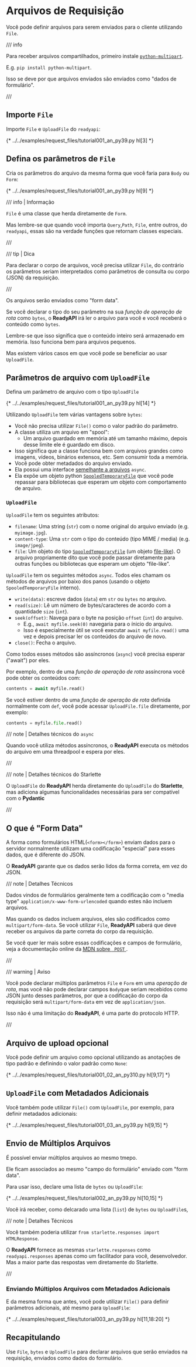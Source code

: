 # Arquivos de Requisição

Você pode definir arquivos para serem enviados para o cliente utilizando `File`.

/// info

Para receber arquivos compartilhados, primeiro  instale <a href="https://github.com/Kludex/python-multipart" class="external-link" target="_blank">`python-multipart`</a>.

E.g. `pip install python-multipart`.

Isso se deve por que arquivos enviados são enviados como "dados de formulário".

///

## Importe `File`

Importe `File` e `UploadFile` do `readyapi`:

{* ../../examples/request_files/tutorial001_an_py39.py hl[3] *}

## Defina os parâmetros de `File`

Cria os parâmetros do arquivo da mesma forma que você faria para `Body` ou `Form`:

{* ../../examples/request_files/tutorial001_an_py39.py hl[9] *}

/// info | Informação

`File` é uma classe que herda diretamente de `Form`.

Mas lembre-se que quando você importa `Query`,`Path`, `File`, entre outros, do `readyapi`, essas são na verdade funções que retornam classes especiais.

///

/// tip | Dica

Para declarar o corpo de arquivos, você precisa utilizar `File`, do contrário os parâmetros seriam interpretados como parâmetros de consulta ou corpo (JSON) da requisição.

///

Os arquivos serão enviados como "form data".

Se você declarar o tipo do seu parâmetro na sua *função de operação de rota* como `bytes`, o **ReadyAPI** irá ler o arquivo para você e você receberá o conteúdo como `bytes`.

Lembre-se que isso significa que o conteúdo inteiro será armazenado em memória. Isso funciona bem para arquivos pequenos.

Mas existem vários casos em que você pode se beneficiar ao usar `UploadFile`.

## Parâmetros de arquivo com `UploadFile`

Defina um parâmetro de arquivo com o tipo `UploadFile`

{* ../../examples/request_files/tutorial001_an_py39.py hl[14] *}

Utilizando `UploadFile` tem várias vantagens sobre `bytes`:

* Você não precisa utilizar `File()` como o valor padrão do parâmetro.
* A classe utiliza um arquivo em "spool":
    * Um arquivo guardado em memória até um tamanho máximo, depois desse limite ele é guardado em disco.
* Isso significa que a classe funciona bem com arquivos grandes como imagens, vídeos, binários extensos, etc. Sem consumir toda a memória.
* Você pode obter metadados do arquivo enviado.
* Ela possui uma interface <a href="https://docs.python.org/3/glossary.html#term-file-like-object" class="external-link" target="_blank">semelhante a arquivos</a> `async`.
* Ela expõe um objeto python <a href="https://docs.python.org/3/library/tempfile.html#tempfile.SpooledTemporaryFile" class="external-link" target="_blank">`SpooledTemporaryFile`</a> que você pode repassar para bibliotecas que esperam um objeto com comportamento de arquivo.

### `UploadFile`

`UploadFile` tem os seguintes atributos:

* `filename`: Uma string (`str`) com o nome original do arquivo enviado (e.g. `myimage.jpg`).
* `content-type`: Uma `str` com o tipo do conteúdo (tipo MIME / media) (e.g. `image/jpeg`).
* `file`: Um objeto do tipo <a href="https://docs.python.org/3/library/tempfile.html#tempfile.SpooledTemporaryFile" class="external-link" target="_blank">`SpooledTemporaryFile`</a> (um objeto <a href="https://docs.python.org/3/glossary.html#term-file-like-object" class="external-link" target="_blank">file-like</a>). O arquivo propriamente dito que você pode passar diretamente para outras funções ou bibliotecas que esperam um objeto "file-like".

`UploadFile` tem os seguintes métodos `async`. Todos eles chamam os métodos de arquivos por baixo dos panos (usando o objeto `SpooledTemporaryFile` interno).

* `write(data)`: escreve dados (`data`) em `str` ou `bytes` no arquivo.
* `read(size)`: Lê um número de bytes/caracteres de acordo com a quantidade `size` (`int`).
* `seek(offset)`: Navega para o byte na posição `offset` (`int`) do arquivo.
    * E.g., `await myfile.seek(0)` navegaria para o ínicio do arquivo.
    * Isso é especialmente útil se você executar `await myfile.read()` uma vez e depois precisar ler os conteúdos do arquivo de novo.
* `close()`: Fecha o arquivo.

Como todos esses métodos são assíncronos (`async`) você precisa esperar ("await") por eles.

Por exemplo, dentro de uma *função de operação de rota* assíncrona você pode obter os conteúdos com:

```Python
contents = await myfile.read()
```

Se você estiver dentro de uma *função de operação de rota* definida normalmente com `def`, você pode acessar `UploadFile.file` diretamente, por exemplo:

```Python
contents = myfile.file.read()
```

/// note | Detalhes técnicos do `async`

Quando você utiliza métodos assíncronos, o **ReadyAPI** executa os métodos do arquivo em uma threadpool e espera por eles.

///

/// note | Detalhes técnicos do Starlette

O `UploadFile` do **ReadyAPI** herda diretamente do `UploadFile` do **Starlette**, mas adiciona algumas funcionalidades necessárias para ser compatível com o **Pydantic**

///

## O que é "Form Data"

A forma como formulários HTML(`<form></form>`) enviam dados para o servidor normalmente utilizam uma codificação "especial" para esses dados, que é diferente do JSON.

O **ReadyAPI** garante que os dados serão lidos da forma correta, em vez do JSON.

/// note | Detalhes Técnicos

Dados vindos de formulários geralmente tem a codificação com o "media type" `application/x-www-form-urlencoded` quando estes não incluem arquivos.

Mas quando os dados incluem arquivos, eles são codificados como `multipart/form-data`. Se você utilizar `File`, **ReadyAPI** saberá que deve receber os arquivos da parte correta do corpo da requisição.

Se você quer ler mais sobre essas codificações e campos de formulário, veja a documentação online da <a href="https://developer.mozilla.org/en-US/docs/Web/HTTP/Methods/POST" class="external-link" target="_blank"><abbr title="Mozilla Developer Network">MDN</abbr> sobre <code> POST</code> </a>.

///

/// warning | Aviso

Você pode declarar múltiplos parâmetros `File` e `Form` em uma *operação de rota*, mas você não pode declarar campos `Body`que seriam recebidos como JSON junto desses parâmetros, por que a codificação do corpo da requisição será `multipart/form-data` em vez de `application/json`.

Isso não é uma limitação do **ReadyAPI**, é uma parte do protocolo HTTP.

///

## Arquivo de upload opcional

Você pode definir um arquivo como opcional utilizando as anotações de tipo padrão e definindo o valor padrão como `None`:

{* ../../examples/request_files/tutorial001_02_an_py310.py hl[9,17] *}

## `UploadFile` com Metadados Adicionais

Você também pode utilizar `File()` com `UploadFile`, por exemplo, para definir metadados adicionais:

{* ../../examples/request_files/tutorial001_03_an_py39.py hl[9,15] *}

## Envio de Múltiplos Arquivos

É possível enviar múltiplos arquivos ao mesmo tmepo.

Ele ficam associados ao mesmo "campo do formulário" enviado com "form data".

Para usar isso, declare uma lista de `bytes` ou `UploadFile`:

{* ../../examples/request_files/tutorial002_an_py39.py hl[10,15] *}

Você irá receber, como delcarado uma lista (`list`) de `bytes` ou `UploadFile`s,

/// note | Detalhes Técnicos

Você também poderia utilizar `from starlette.responses import HTMLResponse`.

O **ReadyAPI** fornece as mesmas `starlette.responses` como `readyapi.responses` apenas como um facilitador para você, desenvolvedor. Mas a maior parte das respostas vem diretamente do Starlette.

///

### Enviando Múltiplos Arquivos com Metadados Adicionais

E da mesma forma que antes, você pode utilizar `File()` para definir parâmetros adicionais, até mesmo para `UploadFile`:

{* ../../examples/request_files/tutorial003_an_py39.py hl[11,18:20] *}

## Recapitulando

Use `File`, `bytes` e `UploadFile` para declarar arquivos que serão enviados na requisição, enviados como dados do formulário.

